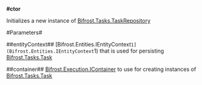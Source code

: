 **#ctor**

Initializes a new instance of [Bifrost.Tasks.TaskRepository](Bifrost.Tasks.TaskRepository)

#Parameters#


##entityContext##
[Bifrost.Entities.IEntityContext`1](Bifrost.Entities.IEntityContext`1) that is used for persisting [Bifrost.Tasks.Task](Bifrost.Tasks.Task)

##container##
[Bifrost.Execution.IContainer](Bifrost.Execution.IContainer) to use for creating instances of [Bifrost.Tasks.Task](Bifrost.Tasks.Task)
